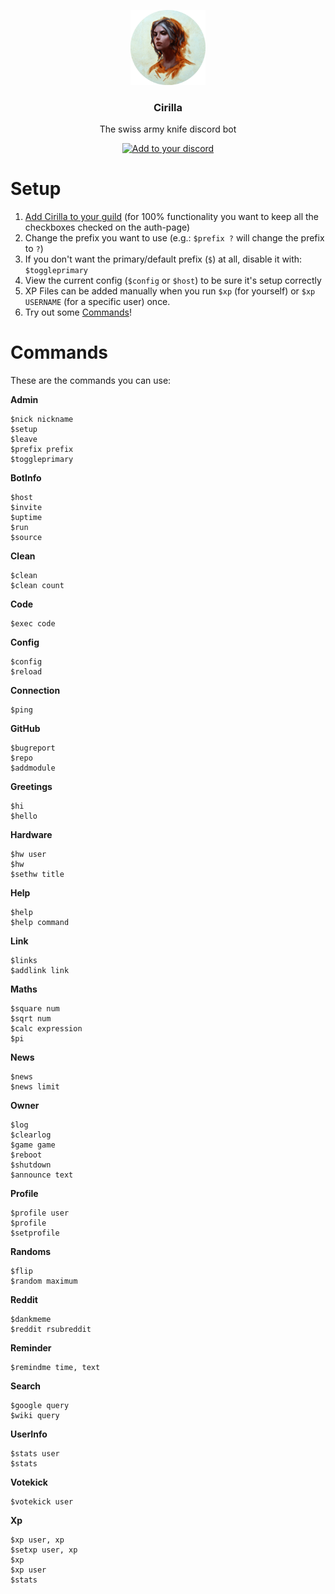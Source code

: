 <p align="center">
  <img src="https://raw.githubusercontent.com/mrousavy/Cirilla/master/Resources/Ciri_round.png" height="120" />
  <h3 align="center">Cirilla</h3>
  <p align="center">The swiss army knife discord bot</p>
  <p align="center">
    <a href="https://discordapp.com/oauth2/authorize?client_id=323123443136593920&scope=bot&permissions=67184707"><img src="https://img.shields.io/badge/Add%20to%20your-Discord-9399ff.svg" alt="Add to your discord"></a>
  </p>
</p>

# Setup
1. [Add Cirilla to your guild](https://discordapp.com/oauth2/authorize?client_id=323123443136593920&scope=bot&permissions=67184707) (for 100% functionality you want to keep all the checkboxes checked on the auth-page)
2. Change the prefix you want to use (e.g.: `$prefix ?` will change the prefix to `?`)
3. If you don't want the primary/default prefix (`$`) at all, disable it with: `$toggleprimary`
4. View the current config (`$config` or `$host`) to be sure it's setup correctly
5. XP Files can be added manually when you run `$xp` (for yourself) or `$xp USERNAME` (for a specific user) once.
6. Try out some [Commands](#Commands)!

# Commands
These are the commands you can use:

**Admin**
```
$nick nickname
$setup 
$leave 
$prefix prefix
$toggleprimary
```
**BotInfo**
```
$host 
$invite 
$uptime 
$run 
$source
```
**Clean**
```
$clean 
$clean count
```
**Code**
```
$exec code
```
**Config**
```
$config 
$reload
```
**Connection**
```
$ping
```
**GitHub**
```
$bugreport 
$repo 
$addmodule
```
**Greetings**
```
$hi 
$hello
```
**Hardware**
```
$hw user
$hw 
$sethw title
```
**Help**
```
$help 
$help command
```
**Link**
```
$links 
$addlink link
```
**Maths**
```
$square num
$sqrt num
$calc expression
$pi
```
**News**
```
$news 
$news limit
```
**Owner**
```
$log 
$clearlog 
$game game
$reboot 
$shutdown
$announce text
```
**Profile**
```
$profile user
$profile 
$setprofile
```
**Randoms**
```
$flip 
$random maximum
```
**Reddit**
```
$dankmeme 
$reddit rsubreddit
```
**Reminder**
```
$remindme time, text
```
**Search**
```
$google query
$wiki query
```
**UserInfo**
```
$stats user
$stats
```
**Votekick**
```
$votekick user
```
**Xp**
```
$xp user, xp
$setxp user, xp
$xp 
$xp user
$stats
```
